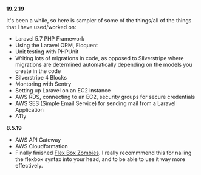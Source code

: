**19.2.19**

It's been a while, so here is sampler of some of the things/all of the things that I have used/worked on:

* Laravel 5.7 PHP Framework
* Using the Laravel ORM, Eloquent
* Unit testing with PHPUnit
* Writing lots of migrations in code, as opposed to Silverstripe where migrations are determined automatically depending on the models you create in the code
* Silverstripe 4 Blocks
* Montoring with Sentry
* Setting up Laravel on an EC2 instance
* AWS RDS, connecting to an EC2, security groups for secure credentials
* AWS SES (Simple Email Service) for sending mail from a Laravel Application
* A11y

**8.5.19**

* AWS API Gateway
* AWS Cloudformation 
* Finally finished [Flex Box Zombies](https://mastery.games/p/flexbox-zombies). I really recommmend this for nailing the flexbox syntax into your head, and to be able to use it way more effectively. 